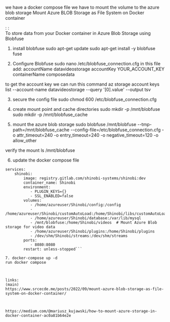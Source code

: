 we have a docker compose file we have to mount the volume to the azure blob storage
Mount Azure BLOB Storage as File System on Docker container


: :    
To store data from your Docker container in Azure Blob Storage using Blobfuse

1. install blobfuse
   sudo apt-get update
  sudo apt-get install -y blobfuse fuse

2. Configure Blobfuse
   sudo nano /etc/blobfuse_connection.cfg
in this file add:
   accountName datavideostorage
accountKey YOUR_ACCOUNT_KEY
containerName composedata

to get the account key we can run this command
 az storage account keys list --account-name datavideostorage --query '[0].value' --output tsv

3. secure the config file
  sudo chmod 600 /etc/blobfuse_connection.cfg

4. create mount point and cache directories
   sudo mkdir -p /mnt/blobfuse
sudo mkdir -p /mnt/blobfuse_cache

5. mount the azure blob storage
   sudo blobfuse /mnt/blobfuse --tmp-path=/mnt/blobfuse_cache --config-file=/etc/blobfuse_connection.cfg -o attr_timeout=240 -o entry_timeout=240 -o negative_timeout=120 -o allow_other

verify the mount
ls /mnt/blobfuse

6. update the docker compose file

```version: "3"
services:
    shinobi:
        image: registry.gitlab.com/shinobi-systems/shinobi:dev
        container_name: Shinobi
        environment:
           - PLUGIN_KEYS={}
           - SSL_ENABLED=false
        volumes:
           - /home/azureuser/Shinobi/config:/config
           - /home/azureuser/Shinobi/customAutoLoad:/home/Shinobi/libs/customAutoLoad
           - /home/azureuser/Shinobi/database:/var/lib/mysql
           - /mnt/blobfuse:/home/Shinobi/videos  # Mount Azure Blob storage for video data
           - /home/azureuser/Shinobi/plugins:/home/Shinobi/plugins
           - /dev/shm/Shinobi/streams:/dev/shm/streams
        ports:
           - 8080:8080
        restart: unless-stopped```

7. docker-compose up -d
run docker compose 



links: 
(main)
https://www.srcecde.me/posts/2022/09/mount-azure-blob-storage-as-file-system-on-docker-container/



https://medium.com/@mariusz_kujawski/how-to-mount-azure-storage-in-docker-container-ac0a81b64e2e
